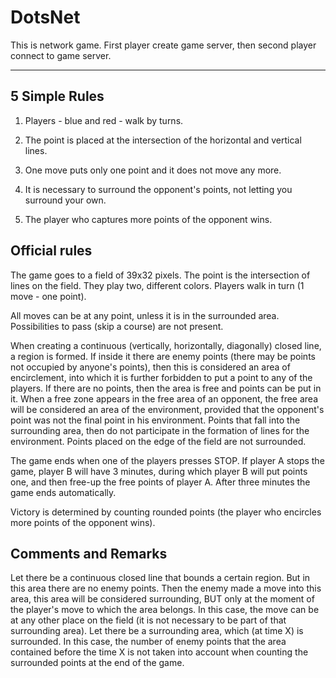 # DotsNet
This is network game. First player create game server, then second player connect to game server. 

***
## 5 Simple Rules

1. Players - blue and red - walk by turns.

2. The point is placed at the intersection of the horizontal and vertical lines.

3. One move puts only one point and it does not move any more.

4. It is necessary to surround the opponent's points, not letting you surround your own.

5. The player who captures more points of the opponent wins.

## Official rules

The game goes to a field of 39x32 pixels. The point is the intersection of lines on the field. They play two, different colors. Players walk in turn (1 move - one point).

All moves can be at any point, unless it is in the surrounded area. Possibilities to pass (skip a course) are not present.

When creating a continuous (vertically, horizontally, diagonally) closed line, a region is formed. If inside it there are enemy points (there may be points not occupied by anyone's points), then this is considered an area of ​​encirclement, into which it is further forbidden to put a point to any of the players. If there are no points, then the area is free and points can be put in it. When a free zone appears in the free area of ​​an opponent, the free area will be considered an area of ​​the environment, provided that the opponent's point was not the final point in his environment. Points that fall into the surrounding area, then do not participate in the formation of lines for the environment. Points placed on the edge of the field are not surrounded.


The game ends when one of the players presses STOP. If player A stops the game, player B will have 3 minutes, during which player B will put points one, and then free-up the free points of player A. After three minutes the game ends automatically.

Victory is determined by counting rounded points (the player who encircles more points of the opponent wins).

## Comments and Remarks

Let there be a continuous closed line that bounds a certain region. But in this area there are no enemy points. Then the enemy made a move into this area, this area will be considered surrounding, BUT only at the moment of the player's move to which the area belongs. In this case, the move can be at any other place on the field (it is not necessary to be part of that surrounding area). Let there be a surrounding area, which (at time X) is surrounded. In this case, the number of enemy points that the area contained before the time X is not taken into account when counting the surrounded points at the end of the game.